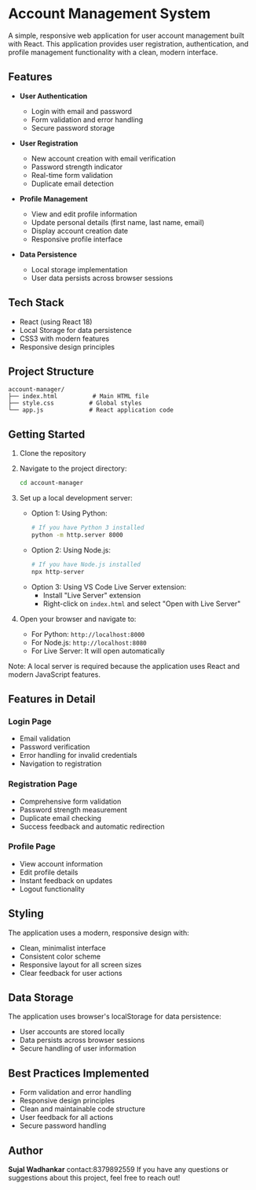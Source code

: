 # Account Management System

A simple, responsive web application for user account management built with React. This application provides user registration, authentication, and profile management functionality with a clean, modern interface.

## Features

- **User Authentication**
  - Login with email and password
  - Form validation and error handling
  - Secure password storage

- **User Registration**
  - New account creation with email verification
  - Password strength indicator
  - Real-time form validation
  - Duplicate email detection

- **Profile Management**
  - View and edit profile information
  - Update personal details (first name, last name, email)
  - Display account creation date
  - Responsive profile interface

- **Data Persistence**
  - Local storage implementation
  - User data persists across browser sessions

## Tech Stack

- React (using React 18)
- Local Storage for data persistence
- CSS3 with modern features
- Responsive design principles

## Project Structure

```
account-manager/
├── index.html          # Main HTML file
├── style.css          # Global styles
└── app.js             # React application code
```

## Getting Started

1. Clone the repository
2. Navigate to the project directory:
   ```bash
   cd account-manager
   ```
3. Set up a local development server:
   - Option 1: Using Python:
     ```bash
     # If you have Python 3 installed
     python -m http.server 8000
     ```
   - Option 2: Using Node.js:
     ```bash
     # If you have Node.js installed
     npx http-server
     ```
   - Option 3: Using VS Code Live Server extension:
     - Install "Live Server" extension
     - Right-click on `index.html` and select "Open with Live Server"

4. Open your browser and navigate to:
   - For Python: `http://localhost:8000`
   - For Node.js: `http://localhost:8080`
   - For Live Server: It will open automatically

Note: A local server is required because the application uses React and modern JavaScript features.

## Features in Detail

### Login Page
- Email validation
- Password verification
- Error handling for invalid credentials
- Navigation to registration

### Registration Page
- Comprehensive form validation
- Password strength measurement
- Duplicate email checking
- Success feedback and automatic redirection

### Profile Page
- View account information
- Edit profile details
- Instant feedback on updates
- Logout functionality

## Styling

The application uses a modern, responsive design with:
- Clean, minimalist interface
- Consistent color scheme
- Responsive layout for all screen sizes
- Clear feedback for user actions

## Data Storage

The application uses browser's localStorage for data persistence:
- User accounts are stored locally
- Data persists across browser sessions
- Secure handling of user information

## Best Practices Implemented

- Form validation and error handling
- Responsive design principles
- Clean and maintainable code structure
- User feedback for all actions
- Secure password handling

## Author

**Sujal Wadhankar**
contact:8379892559
If you have any questions or suggestions about this project, feel free to reach out!

